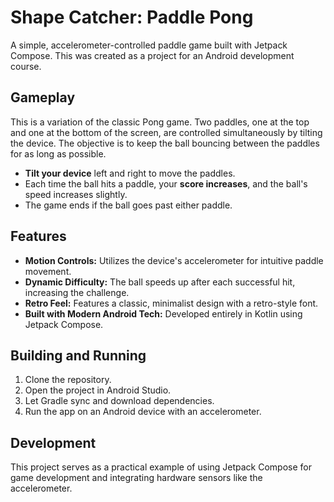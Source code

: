 # Shape Catcher: Paddle Pong

A simple, accelerometer-controlled paddle game built with Jetpack Compose. This was created as a project for an Android development course.

## Gameplay

This is a variation of the classic Pong game. Two paddles, one at the top and one at the bottom of the screen, are controlled simultaneously by tilting the device. The objective is to keep the ball bouncing between the paddles for as long as possible.

-   **Tilt your device** left and right to move the paddles.
-   Each time the ball hits a paddle, your **score increases**, and the ball's speed increases slightly.
-   The game ends if the ball goes past either paddle.

## Features

-   **Motion Controls:** Utilizes the device's accelerometer for intuitive paddle movement.
-   **Dynamic Difficulty:** The ball speeds up after each successful hit, increasing the challenge.
-   **Retro Feel:** Features a classic, minimalist design with a retro-style font.
-   **Built with Modern Android Tech:** Developed entirely in Kotlin using Jetpack Compose.

## Building and Running

1.  Clone the repository.
2.  Open the project in Android Studio.
3.  Let Gradle sync and download dependencies.
4.  Run the app on an Android device with an accelerometer.

## Development

This project serves as a practical example of using Jetpack Compose for game development and integrating hardware sensors like the accelerometer.
